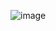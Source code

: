 ![image](https://github.com/user-attachments/assets/bc3999d0-8fa2-42e3-af67-acfd2e846922)




















